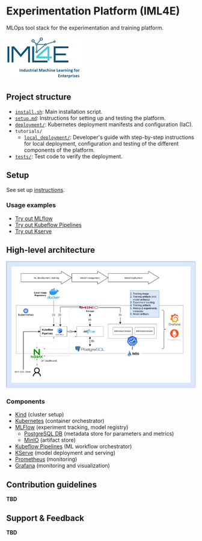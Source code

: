 # Experimentation Platform (IML4E)

MLOps tool stack for the experimentation and training platform.

![](docs/img/iml4e_full.png)

## Project structure

- [`install.sh`](install.sh): Main installation script.
- [`setup.md`](installation.md): Instructions for setting up and testing the platform.
- [`deployment/`](deployment): Kubernetes deployment manifests and configuration (IaC).
- `tutorials/`
  - [`local_deployment/`](tutorials/local_deployment): Developer's guide with step-by-step instructions for local deployment, configuration and testing of
  the different components of the platform.
- [`tests/`](): Test code to verify the deployment.

## Setup

See set up [instructions](setup.md).

### Usage examples

- [Try out MLflow](tutorials/resources/try-mlflow)
- [Try out Kubeflow Pipelines](tutorials/resources/try-kubeflow-pipelines)
- [Try out Kserve](tutorials/resources/try-kserve)

## High-level architecture

![MVP Architecture Diagram](docs/img/iml4e-exp-platform-diagram.png)

### Components

- [Kind](https://kind.sigs.k8s.io/) (cluster setup)
- [Kubernetes](https://kubernetes.io/) (container orchestrator)
- [MLFlow](https://mlflow.org/) (experiment tracking, model registry)
  - [PostgreSQL DB](https://www.postgresql.org/) (metadata store for parameters and metrics)
  - [MinIO](https://min.io/) (artifact store)
- [Kubeflow Pipelines](https://v1-5-branch.kubeflow.org/docs/components/pipelines/introduction/) (ML workflow orchestrator)
- [KServe](https://kserve.github.io/website/0.9/) (model deployment and serving)
- [Prometheus](https://prometheus.io/) (monitoring)
- [Grafana](https://grafana.com/) (monitoring and visualization)


## Contribution guidelines

**TBD**

## Support & Feedback

**TBD**